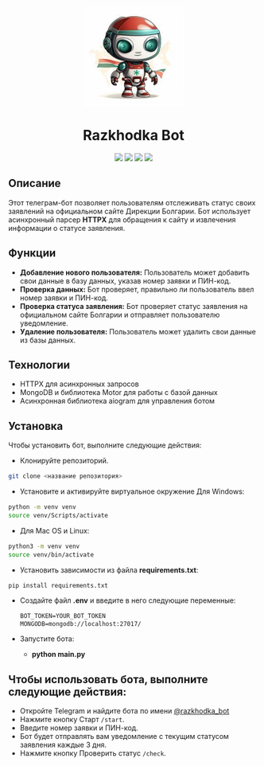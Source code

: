 <p align="center">
  <img src="https://github.com/Conqerorior/razkhodka_bot/blob/main/razhodka-1.jpg" />
</p>
<div id="header" align="center">
  <h1>Razkhodka Bot</h1>
  <img src="https://img.shields.io/badge/Python-3.9-F8F8FF?style=for-the-badge&logo=python&logoColor=20B2AA">
  <img src="https://img.shields.io/badge/aiogram-2.14.3-F8F8FF?style=for-the-badge&logo=aiogram&logoColor=20B2AA">
  <img src="https://img.shields.io/badge/MongoDB-4.6.1-F8F8FF?style=for-the-badge&logo=mongodb&logoColor=F5F5DC">
  <img src="https://img.shields.io/badge/httpx-0.25.0-F8F8FF?style=for-the-badge&logo=httpx&logoColor=F5F5DC">
</div>

## Описание

Этот телеграм-бот позволяет пользователям отслеживать статус своих заявлений на
официальном сайте Дирекции Болгарии. Бот использует асинхронный парсер **HTTPX** для
обращения к сайту и извлечения информации о статусе заявления.

## Функции

* **Добавление нового пользователя:** Пользователь может добавить свои данные в
  базу данных, указав номер заявки и ПИН-код.
* **Проверка данных:** Бот проверяет, правильно ли пользователь ввел номер
  заявки и ПИН-код.
* **Проверка статуса заявления:** Бот проверяет статус заявления на официальном
  сайте Болгарии и отправляет пользователю уведомление.
* **Удаление пользователя:** Пользователь может удалить свои данные из базы
  данных.

## Технологии

* HTTPX для асинхронных запросов
* MongoDB и библиотека Motor для работы с базой данных
* Асинхронная библиотека aiogram для управления ботом


## Установка

Чтобы установить бот, выполните следующие действия:

* Клонируйте репозиторий.
```bash
git clone <название репозитория>
```

* Установите и активируйте виртуальное окружение Для Windows:
```bash
python -m venv venv
source venv/Scripts/activate
```

* Для Mac OS и Linux:

```bash
python3 -m venv venv
source venv/bin/activate
```

* Установить зависимости из файла **requirements.txt**:

```bash
pip install requirements.txt
```


* Создайте файл **.env** и введите в него следующие переменные:
    ```
    BOT_TOKEN=YOUR_BOT_TOKEN
    MONGODB=mongodb://localhost:27017/
   ``` 


* Запустите бота:
  * **python main.py**

## Чтобы использовать бота, выполните следующие действия:

* Откройте Telegram и найдите бота по имени [@razkhodka_bot](https://t.me/razkhodka_bot)
* Нажмите кнопку Старт `/start`.
* Введите номер заявки и ПИН-код.
* Бот будет отправлять вам уведомление с текущим статусом заявления каждые 3 дня.
* Нажмите кнопку Проверить статус `/check`.
